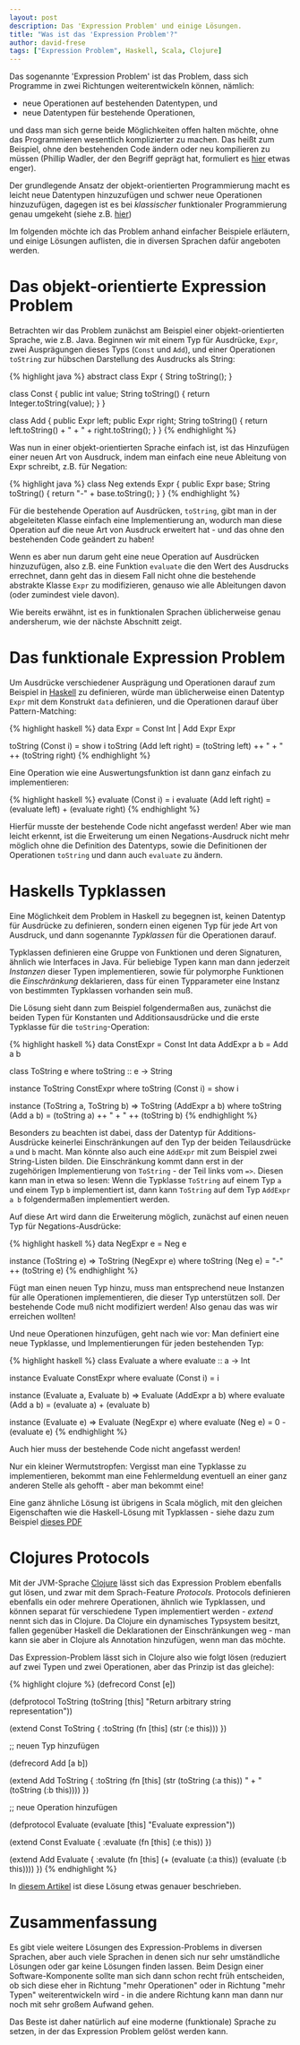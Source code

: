 ```yaml
---
layout: post
description: Das 'Expression Problem' und einige Lösungen.
title: "Was ist das 'Expression Problem'?"
author: david-frese
tags: ["Expression Problem", Haskell, Scala, Clojure]
---
```


Das sogenannte 'Expression Problem' ist das Problem, dass sich
Programme in zwei Richtungen weiterentwickeln können, nämlich:

- neue Operationen auf bestehenden Datentypen, und
- neue Datentypen für bestehende Operationen,

und dass man sich gerne beide Möglichkeiten offen halten möchte, ohne
das Programmieren wesentlich komplizierter zu machen. Das heißt zum
Beispiel, ohne den bestehenden Code ändern oder neu kompilieren zu müssen
(Phillip Wadler, der den Begriff geprägt hat, formuliert es
[hier](http://www.daimi.au.dk/~madst/tool/papers/expression.txt) etwas
enger).

<!--
    Das _Expression Problem_ ist ein neuer Name für ein altes Problem.
    Das Ziel ist es, einen Datentyp durch eine Reihe von Fällen
    beschreiben zu können, sodass man neue Fälle zum Datentyp und neue
    Funktionen auf dem Datentyp hinzufügen kann, ohne dabei
    bestehenden Code neu kompilieren zu müssen, und ohne dabei
    die statische Typsicherheit des Codes aufzugeben (z.b. keine Typ-Casts).
-->

Der grundlegende Ansatz der objekt-orientierten Programmierung macht
es leicht neue Datentypen hinzuzufügen und schwer neue Operationen
hinzuzufügen, dagegen ist es bei _klassischer_ funktionaler
Programmierung genau umgekeht (siehe z.B.
[hier](http://stackoverflow.com/questions/2078978/functional-programming-vs-object-oriented-programming))

Im folgenden möchte ich das Problem anhand einfacher Beispiele
erläutern, und einige Lösungen auflisten, die in diversen Sprachen
dafür angeboten werden.

<!-- more start -->

Das objekt-orientierte Expression Problem
===

Betrachten wir das Problem zunächst am Beispiel einer
objekt-orientierten Sprache, wie z.B. Java. Beginnen wir mit einem Typ
für Ausdrücke, `Expr`, zwei Ausprägungen dieses Typs (`Const` und
`Add`), und einer Operationen `toString` zur hübschen Darstellung des
Ausdrucks als String:

{% highlight java %}
abstract class Expr {
    String toString();
}

class Const {
    public int value;
    String toString() {
        return Integer.toString(value);
    }
}

class Add {
    public Expr left;
    public Expr right;
    String toString() {
        return left.toString() + " + " + right.toString();
    }
}
{% endhighlight %}

Was nun in einer objekt-orientierten Sprache einfach ist, ist das
Hinzufügen einer neuen Art von Ausdruck, indem man einfach eine neue
Ableitung von Expr schreibt, z.B. für Negation:

{% highlight java %}
class Neg extends Expr {
    public Expr base;
    String toString() {
        return "-" + base.toString();
    }
}
{% endhighlight %}

Für die bestehende Operation auf Ausdrücken, `toString`, gibt man in
der abgeleiteten Klasse einfach eine Implementierung an, wodurch man
diese Operation auf die neue Art von Ausdruck erweitert hat - und das
ohne den bestehenden Code geändert zu haben!

Wenn es aber nun darum geht eine neue Operation auf Ausdrücken
hinzuzufügen, also z.B. eine Funktion `evaluate` die den Wert des
Ausdrucks errechnet, dann geht das in diesem Fall nicht ohne die
bestehende abstrakte Klasse `Expr` zu modifizieren, genauso wie alle
Ableitungen davon (oder zumindest viele davon).

Wie bereits erwähnt, ist es in funktionalen Sprachen üblicherweise
genau andersherum, wie der nächste Abschnitt zeigt.

Das funktionale Expression Problem
===

Um Ausdrücke verschiedener Ausprägung und Operationen darauf zum
Beispiel in [Haskell](http://www.haskell.org/) zu definieren, würde
man üblicherweise einen Datentyp `Expr` mit dem Konstrukt `data`
definieren, und die Operationen darauf über Pattern-Matching:

{% highlight haskell %}
data Expr =
    Const Int
  | Add Expr Expr

toString (Const i) = show i
toString (Add left right) = (toString left) ++ " + " ++ (toString right)
{% endhighlight %}

Eine Operation wie eine Auswertungsfunktion ist dann ganz einfach zu
implementieren:

{% highlight haskell %}
evaluate (Const i) = i
evaluate (Add left right) = (evaluate left) + (evaluate right)
{% endhighlight %}

Hierfür musste der bestehende Code nicht angefasst werden! Aber wie
man leicht erkennt, ist die Erweiterung um einen Negations-Ausdruck
nicht mehr möglich ohne die Definition des Datentyps, sowie die
Definitionen der Operationen `toString` und dann auch `evaluate` zu
ändern.

Haskells Typklassen
===

Eine Möglichkeit dem Problem in Haskell zu begegnen ist, keinen
Datentyp für Ausdrücke zu definieren, sondern einen eigenen Typ für
jede Art von Ausdruck, und dann sogenannte _Typklassen_ für die
Operationen darauf.

Typklassen definieren eine Gruppe von Funktionen
und deren Signaturen, ähnlich wie Interfaces in Java. Für beliebige
Typen kann man dann jederzeit _Instanzen_ dieser Typen implementieren,
sowie für polymorphe Funktionen die _Einschränkung_ deklarieren, dass
für einen Typparameter eine Instanz von bestimmten Typklassen
vorhanden sein muß.

Die Lösung sieht dann zum Beispiel folgendermaßen aus, zunächst die
beiden Typen für Konstanten und Additionsausdrücke und die erste
Typklasse für die `toString`-Operation:

{% highlight haskell %}
data ConstExpr = Const Int
data AddExpr a b = Add a b 

class ToString e where
  toString :: e -> String

instance ToString ConstExpr where
  toString (Const i) = show i

instance (ToString a, ToString b) => ToString (AddExpr a b) where
  toString (Add a b) = (toString a) ++ " + " ++ (toString b)
{% endhighlight %}

Besonders zu beachten ist dabei, dass der Datentyp für
Additions-Ausdrücke keinerlei Einschränkungen auf den Typ der beiden
Teilausdrücke `a` und `b` macht. Man könnte also auch eine `AddExpr`
mit zum Beispiel zwei String-Listen bilden. Die Einschränkung kommt
dann erst in der zugehörigen Implementierung von `ToString` - der Teil
links vom `=>`. Diesen kann man in etwa so lesen: Wenn die Typklasse
`ToString` auf einem Typ `a` und einem Typ `b` implementiert ist, dann
kann `ToString` auf dem Typ `AddExpr a b` folgendermaßen implementiert
werden.

Auf diese Art wird dann die Erweiterung möglich, zunächst auf einen
neuen Typ für Negations-Ausdrücke:

{% highlight haskell %}
data NegExpr e = Neg e

instance (ToString e) => ToString (NegExpr e) where
  toString (Neg e) = "-" ++ (toString e)
{% endhighlight %}

Fügt man einen neuen Typ hinzu, muss man entsprechend neue Instanzen
für alle Operationen implementieren, die dieser Typ unterstützen soll.
Der bestehende Code muß nicht modifiziert werden! Also genau das was
wir erreichen wollten!

Und neue Operationen hinzufügen, geht nach wie vor: Man definiert eine
neue Typklasse, und Implementierungen für jeden bestehenden Typ:

{% highlight haskell %}
class Evaluate a where
  evaluate :: a -> Int

instance Evaluate ConstExpr where
  evaluate (Const i) = i

instance (Evaluate a, Evaluate b) => Evaluate (AddExpr a b) where
  evaluate (Add a b) = (evaluate a) + (evaluate b)

instance (Evaluate e) => Evaluate (NegExpr e) where
  evaluate (Neg e) = 0 - (evaluate e)
{% endhighlight %}

Auch hier muss der bestehende Code nicht angefasst werden!

Nur ein kleiner Wermutstropfen: Vergisst man eine Typklasse zu
implementieren, bekommt man eine Fehlermeldung eventuell an einer ganz
anderen Stelle als gehofft - aber man bekommt eine!

Eine ganz ähnliche Lösung ist übrigens in Scala möglich, mit den
gleichen Eigenschaften wie die Haskell-Lösung mit Typklassen - siehe
dazu zum Beispiel
[dieses PDF](http://ropas.snu.ac.kr/~bruno/papers/TypeClasses.pdf)

Clojures Protocols
===

Mit der JVM-Sprache [Clojure](http://clojure.org/) lässt sich das
Expression Problem ebenfalls gut lösen, und zwar mit dem
Sprach-Feature _Protocols_. Protocols definieren ebenfalls ein oder
mehrere Operationen, ähnlich wie Typklassen, und können separat für
verschiedene Typen implementiert werden - _extend_ nennt sich das in
Clojure. Da Clojure ein dynamisches Typsystem besitzt, fallen
gegenüber Haskell die Deklarationen der Einschränkungen weg - man kann
sie aber in Clojure als Annotation hinzufügen, wenn man das möchte.

Das Expression-Problem lässt sich in Clojure also wie folgt lösen
(reduziert auf zwei Typen und zwei Operationen, aber das Prinzip ist
das gleiche):

{% highlight clojure %}
(defrecord Const [e])

(defprotocol ToString
  (toString [this] "Return arbitrary string representation"))

(extend Const ToString
  { :toString (fn [this] (str (:e this))) })

;; neuen Typ hinzufügen

(defrecord Add [a b])

(extend Add ToString
  { :toString (fn [this]
      (str (toString (:a this)) " + " (toString (:b this))))
  })

;; neue Operation hinzufügen

(defprotocol Evaluate
  (evaluate [this] "Evaluate expression"))

(extend Const Evaluate
  { :evaluate (fn [this] (:e this)) })

(extend Add Evaluate
  { :evalute (fn [this]
      (+ (evaluate (:a this)) (evaluate (:b this))))
  })
{% endhighlight %}

In [diesem
Artikel](http://www.ibm.com/developerworks/library/j-clojure-protocols/)
ist diese Lösung etwas genauer beschrieben.

Zusammenfassung
===

Es gibt viele weitere Lösungen des Expression-Problems in diversen
Sprachen, aber auch viele Sprachen in denen sich nur sehr umständliche
Lösungen oder gar keine Lösungen finden lassen. Beim Design einer
Software-Komponente sollte man sich dann schon recht früh entscheiden,
ob sich diese eher in Richtung "mehr Operationen" oder in Richtung
"mehr Typen" weiterentwickeln wird - in die andere Richtung kann man
dann nur noch mit sehr großem Aufwand gehen.

Das Beste ist daher natürlich auf eine moderne (funktionale) Sprache
zu setzen, in der das Expression Problem gelöst werden kann.

<!--
non-solutions in C#:
- the visitor pattern (loose data extensibility)
- partial classes (no seperate compilation)
- static type cast switch (no type safety, no data ext)
- virtual type cast switch (no type safety)
- extension methods (not virtual no so data ext)
-->
